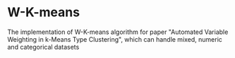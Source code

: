 # W-K-means
The implementation of W-K-means algorithm for paper "Automated Variable Weighting in k-Means Type Clustering", which can handle mixed, numeric and categorical datasets
